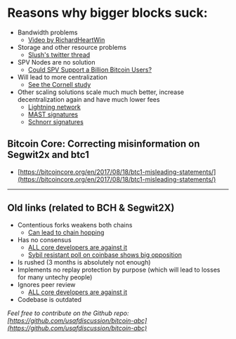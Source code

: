 # Reasons why bigger blocks suck:

* Bandwidth problems
  * [Video by RichardHeartWin](https://www.youtube.com/watch?time_continue=2941&v=iFJ2MZ3KciQ)
* Storage and other resource problems
  * [Slush's twitter thread](https://twitter.com/slushcz/status/895537494049030146)
* SPV Nodes are no solution
  * [Could SPV Support a Billion Bitcoin Users?](https://www.coindesk.com/spv-support-billion-bitcoin-users-sizing-scaling-claim/)
* Will lead to more centralization
  * [See the Cornell study](http://fc16.ifca.ai/bitcoin/papers/CDE+16.pdf)
* Other scaling solutions scale much much better, increase decentralization again and have much lower fees 
  * [Lightning network](http://lightning.network/)
  * [MAST signatures](https://bitcoincore.org/en/2016/06/24/segwit-next-steps/#mast)
  * [Schnorr signatures](https://medium.com/@SDWouters/why-schnorr-signatures-will-help-solve-2-of-bitcoins-biggest-problems-today-9b7718e7861c)

## Bitcoin Core: Correcting misinformation on Segwit2x and btc1

* [https://bitcoincore.org/en/2017/08/18/btc1-misleading-statements/](https://bitcoincore.org/en/2017/08/18/btc1-misleading-statements/)

----

## Old links (related to BCH & Segwit2X)

* Contentious forks weakens both chains
  * [Can lead to chain hopping](https://eprint.iacr.org/2017/731.pdf)
* Has no consensus
  * [ALL core developers are against it](https://en.bitcoin.it/wiki/Segwit_support)
  * [Sybil resistant poll on coinbase shows big opposition](https://luke.dashjr.org/programs/kycpoll/answers.php)
* Is rushed (3 months is absolutely not enough)
* Implements no replay protection by purpose (which will lead to losses for many untechy people)
* Ignores peer review
  * [ALL core developers are against it](https://en.bitcoin.it/wiki/Segwit_support)
* Codebase is outdated

*Feel free to contribute on the Github repo: [https://github.com/usafdiscussion/bitcoin-abc](https://github.com/usafdiscussion/bitcoin-abc)*
